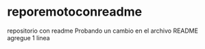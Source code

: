# reporemotoconreadme
repositorio con readme
Probando un cambio en el archivo README
agregue 1 linea
